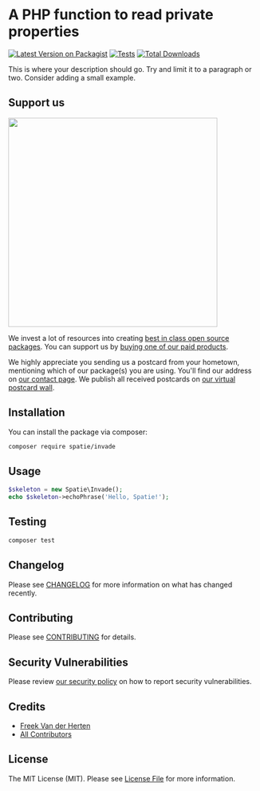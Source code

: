 # A PHP function to read private properties

[![Latest Version on Packagist](https://img.shields.io/packagist/v/spatie/invade.svg?style=flat-square)](https://packagist.org/packages/spatie/invade)
[![Tests](https://github.com/spatie/invade/actions/workflows/run-tests.yml/badge.svg?branch=main)](https://github.com/spatie/invade/actions/workflows/run-tests.yml)
[![Total Downloads](https://img.shields.io/packagist/dt/spatie/invade.svg?style=flat-square)](https://packagist.org/packages/spatie/invade)

This is where your description should go. Try and limit it to a paragraph or two. Consider adding a small example.

## Support us

[<img src="https://github-ads.s3.eu-central-1.amazonaws.com/invade.jpg?t=1" width="419px" />](https://spatie.be/github-ad-click/invade)

We invest a lot of resources into creating [best in class open source packages](https://spatie.be/open-source). You can support us by [buying one of our paid products](https://spatie.be/open-source/support-us).

We highly appreciate you sending us a postcard from your hometown, mentioning which of our package(s) you are using. You'll find our address on [our contact page](https://spatie.be/about-us). We publish all received postcards on [our virtual postcard wall](https://spatie.be/open-source/postcards).

## Installation

You can install the package via composer:

```bash
composer require spatie/invade
```

## Usage

```php
$skeleton = new Spatie\Invade();
echo $skeleton->echoPhrase('Hello, Spatie!');
```

## Testing

```bash
composer test
```

## Changelog

Please see [CHANGELOG](CHANGELOG.md) for more information on what has changed recently.

## Contributing

Please see [CONTRIBUTING](.github/CONTRIBUTING.md) for details.

## Security Vulnerabilities

Please review [our security policy](../../security/policy) on how to report security vulnerabilities.

## Credits

- [Freek Van der Herten](https://github.com/spatie)
- [All Contributors](../../contributors)

## License

The MIT License (MIT). Please see [License File](LICENSE.md) for more information.
